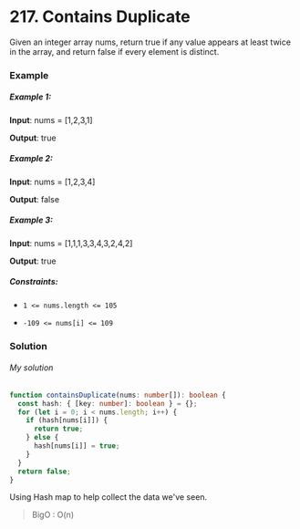 # 217. Contains Duplicate

Given an integer array nums, return true if any value appears at least twice in the array, and return false if every element is distinct.

### Example

##### Example 1:

**Input**: nums = [1,2,3,1]

**Output**: true

##### Example 2:

**Input**: nums = [1,2,3,4]

**Output**: false

##### Example 3:

**Input**: nums = [1,1,1,3,3,4,3,2,4,2]

**Output**: true

##### Constraints:

-     1 <= nums.length <= 105
-     -109 <= nums[i] <= 109

### Solution

###### My solution

```typescript
function containsDuplicate(nums: number[]): boolean {
  const hash: { [key: number]: boolean } = {};
  for (let i = 0; i < nums.length; i++) {
    if (hash[nums[i]]) {
      return true;
    } else {
      hash[nums[i]] = true;
    }
  }
  return false;
}
```

Using Hash map to help collect the data we've seen.

> BigO : O(n)
